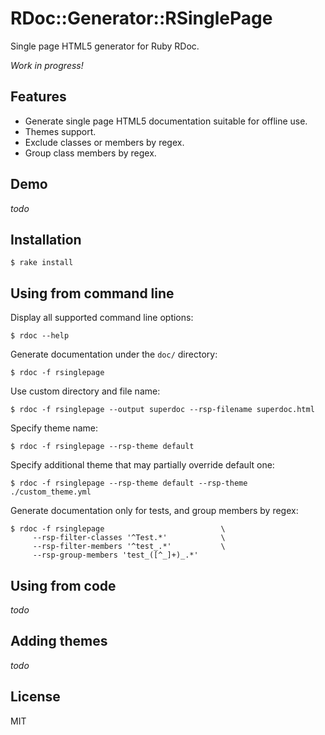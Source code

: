 # RDoc::Generator::RSinglePage

Single page HTML5 generator for Ruby RDoc.

*Work in progress!*

## Features

* Generate single page HTML5 documentation suitable for offline use.
* Themes support.
* Exclude classes or members by regex.
* Group class members by regex.

## Demo

*todo*

## Installation

```
$ rake install
```

## Using from command line

Display all supported command line options:

```
$ rdoc --help
```

Generate documentation under the `doc/` directory:

```
$ rdoc -f rsinglepage
```

Use custom directory and file name:

```
$ rdoc -f rsinglepage --output superdoc --rsp-filename superdoc.html
```

Specify theme name:

```
$ rdoc -f rsinglepage --rsp-theme default
```

Specify additional theme that may partially override default one:

```
$ rdoc -f rsinglepage --rsp-theme default --rsp-theme ./custom_theme.yml
```

Generate documentation only for tests, and group members by regex:

```
$ rdoc -f rsinglepage                          \
     --rsp-filter-classes '^Test.*'            \
     --rsp-filter-members '^test_.*'           \
     --rsp-group-members 'test_([^_]+)_.*'
```

## Using from code

*todo*

## Adding themes

*todo*

## License

MIT
